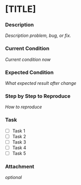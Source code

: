 
# [TITLE]

### Description
_Description problem, bug, or fix._

### Current Condition
_Current condition now_

### Expected Condition
_What expected result after change_

### Step by Step to Reproduce
_How to reproduce_

### Task
- [ ] Task 1
- [ ] Task 2
- [ ] Task 3
- [ ] Task 4
- [ ] Task 5

### Attachment 
_optional_
